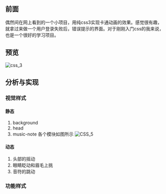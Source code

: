 ## 前面
偶然间在网上看到的一个小项目，用纯css3实现卡通动画的效果。感觉很有趣，就拿过来做一个用户登录失败后，错误提示的界面。对于刚刚入门css的我来说，也是一个很好的学习项目。
## 预览
![css_3](http://oxuk2wfkl.bkt.clouddn.com/css_1.gif)
## 分析与实现
### 视觉样式
#### 静态
1. background
2. head
3. music-note
各个模块如图所示
![CSS_5](http://oxuk2wfkl.bkt.clouddn.com/css_5.jpg)
#### 动态
1. 头部的摇动
2. 眼睛眨动和眉毛上挑
3. 音符的跳动
### 功能样式